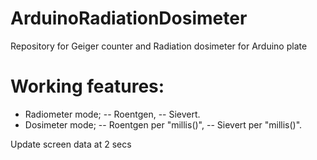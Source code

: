 # ArduinoRadiationDosimeter
Repository for Geiger counter and Radiation dosimeter for Arduino plate

# Working features:
* Radiometer mode;
-- Roentgen,
-- Sievert.
* Dosimeter mode;
-- Roentgen per "millis()",
-- Sievert per "millis()".

Update screen data at 2 secs
